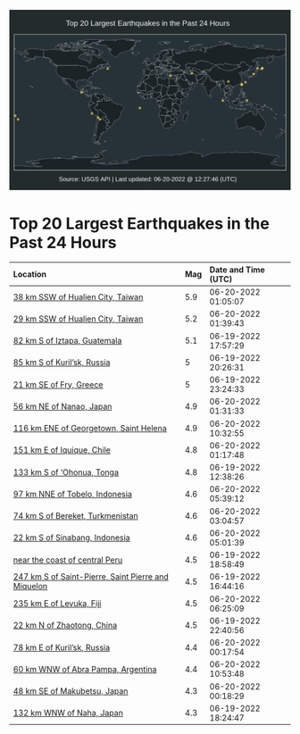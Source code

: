 ![Map](./map.png)

# Top 20 Largest Earthquakes in the Past 24 Hours

| Location | Mag | Date and Time (UTC) |
|:---|:---|:---|
| [38 km SSW of Hualien City, Taiwan](https://earthquake.usgs.gov/earthquakes/eventpage/us7000him8) | 5.9 | 06-20-2022 01:05:07 |
| [29 km SSW of Hualien City, Taiwan](https://earthquake.usgs.gov/earthquakes/eventpage/us7000hime) | 5.2 | 06-20-2022 01:39:43 |
| [82 km S of Iztapa, Guatemala](https://earthquake.usgs.gov/earthquakes/eventpage/us7000hik6) | 5.1 | 06-19-2022 17:57:29 |
| [85 km S of Kuril’sk, Russia](https://earthquake.usgs.gov/earthquakes/eventpage/us7000hikw) | 5 | 06-19-2022 20:26:31 |
| [21 km SE of Fry, Greece](https://earthquake.usgs.gov/earthquakes/eventpage/us7000hilt) | 5 | 06-19-2022 23:24:33 |
| [56 km NE of Nanao, Japan](https://earthquake.usgs.gov/earthquakes/eventpage/us7000himd) | 4.9 | 06-20-2022 01:31:33 |
| [116 km ENE of Georgetown, Saint Helena](https://earthquake.usgs.gov/earthquakes/eventpage/us7000hipq) | 4.9 | 06-20-2022 10:32:55 |
| [151 km E of Iquique, Chile](https://earthquake.usgs.gov/earthquakes/eventpage/us7000himb) | 4.8 | 06-20-2022 01:17:48 |
| [133 km S of ‘Ohonua, Tonga](https://earthquake.usgs.gov/earthquakes/eventpage/us7000hija) | 4.8 | 06-19-2022 12:38:26 |
| [97 km NNE of Tobelo, Indonesia](https://earthquake.usgs.gov/earthquakes/eventpage/us7000hing) | 4.6 | 06-20-2022 05:39:12 |
| [74 km S of Bereket, Turkmenistan](https://earthquake.usgs.gov/earthquakes/eventpage/us7000himp) | 4.6 | 06-20-2022 03:04:57 |
| [22 km S of Sinabang, Indonesia](https://earthquake.usgs.gov/earthquakes/eventpage/us7000hin8) | 4.6 | 06-20-2022 05:01:39 |
| [near the coast of central Peru](https://earthquake.usgs.gov/earthquakes/eventpage/us7000hiki) | 4.5 | 06-19-2022 18:58:49 |
| [247 km S of Saint-Pierre, Saint Pierre and Miquelon](https://earthquake.usgs.gov/earthquakes/eventpage/us7000hik1) | 4.5 | 06-19-2022 16:44:16 |
| [235 km E of Levuka, Fiji](https://earthquake.usgs.gov/earthquakes/eventpage/us7000hint) | 4.5 | 06-20-2022 06:25:09 |
| [22 km N of Zhaotong, China](https://earthquake.usgs.gov/earthquakes/eventpage/us7000hiln) | 4.5 | 06-19-2022 22:40:56 |
| [78 km E of Kuril’sk, Russia](https://earthquake.usgs.gov/earthquakes/eventpage/us7000hilz) | 4.4 | 06-20-2022 00:17:54 |
| [60 km WNW of Abra Pampa, Argentina](https://earthquake.usgs.gov/earthquakes/eventpage/us7000hipr) | 4.4 | 06-20-2022 10:53:48 |
| [48 km SE of Makubetsu, Japan](https://earthquake.usgs.gov/earthquakes/eventpage/us7000him1) | 4.3 | 06-20-2022 00:18:29 |
| [132 km WNW of Naha, Japan](https://earthquake.usgs.gov/earthquakes/eventpage/us7000hikb) | 4.3 | 06-19-2022 18:24:47 |
